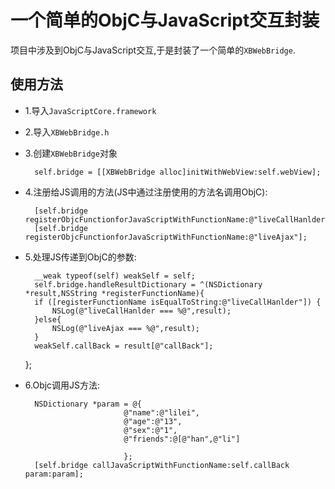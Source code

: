 # 一个简单的ObjC与JavaScript交互封装

项目中涉及到ObjC与JavaScript交互,于是封装了一个简单的`XBWebBridge`.


## 使用方法

* 1.导入`JavaScriptCore.framework`
* 2.导入`XBWebBridge.h`
* 3.创建`XBWebBridge`对象
	
	    self.bridge = [[XBWebBridge alloc]initWithWebView:self.webView];
	    
* 4.注册给JS调用的方法(JS中通过注册使用的方法名调用ObjC):

		[self.bridge registerObjcFunctionforJavaScriptWithFunctionName:@"liveCallHanlder"];
		[self.bridge registerObjcFunctionforJavaScriptWithFunctionName:@"liveAjax"];

* 5.处理JS传递到ObjC的参数:

	    __weak typeof(self) weakSelf = self;
	    self.bridge.handleResultDictionary = ^(NSDictionary *result,NSString *registerFunctionName){
        if ([registerFunctionName isEqualToString:@"liveCallHanlder"]) {
            NSLog(@"liveCallHanlder === %@",result);
        }else{
            NSLog(@"liveAjax === %@",result);
        }
        weakSelf.callBack = result[@"callBack"];
    };

* 6.Objc调用JS方法:

	    NSDictionary *param = @{
                            @"name":@"lilei",
                            @"age":@"13",
                            @"sex":@"1",
                            @"friends":@[@"han",@"li"]
                            
                            };
   		[self.bridge callJavaScriptWithFunctionName:self.callBack param:param];